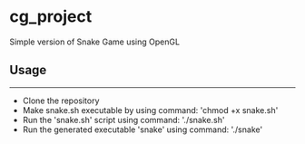 # cg_project
Simple version of Snake Game using OpenGL

## Usage
---
* Clone the repository
* Make snake.sh executable by using command: 'chmod +x snake.sh'
* Run the 'snake.sh' script using command: './snake.sh'
* Run the generated executable 'snake' using command: './snake'
